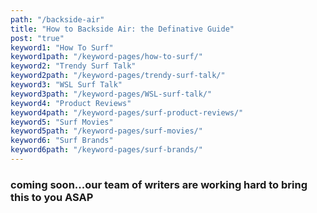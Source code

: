 ```yaml
---
path: "/backside-air"
title: "How to Backside Air: the Definative Guide"
post: "true"
keyword1: "How To Surf"
keyword1path: "/keyword-pages/how-to-surf/"
keyword2: "Trendy Surf Talk"
keyword2path: "/keyword-pages/trendy-surf-talk/"
keyword3: "WSL Surf Talk"
keyword3path: "/keyword-pages/WSL-surf-talk/"
keyword4: "Product Reviews"
keyword4path: "/keyword-pages/surf-product-reviews/"
keyword5: "Surf Movies"
keyword5path: "/keyword-pages/surf-movies/"
keyword6: "Surf Brands"
keyword6path: "/keyword-pages/surf-brands/"
---
```


<!---How to do a Backside Air in Surfing?
Learning how to surf airs is the next reasonable step in surfing after perfecting the snap, carve and a bit of the barrel ride. Backside has many differences from the frontside, but also many advantages.

Before you start
You want to make sure you have the backside snap and backside carves down, not knowing how to do these will hurt you in the long run, but its still possible to learn if you aren’t 100% confident with those yet.

Speed. Speed. Speed.
When you start on the wave and decide you want to do a backside air, the more important thing you can do is gain speed! 

Find the right foot placement and section to do it, but it is important to gain a bunch of speed before you attempt to go for the air

Timing
From there it is all about timing and when you try to hit the lip. It is important that you do it when the lip is steep and about to crumble, because otherwise you might not land back on the wave!

Hitting the lip
Depending on how much speed you have, do a bottom turn to end up on the lip

Once you are there, try to throw your arm up to space to get your weight distribution correct. Additionally while you are doing this try to turn your board in mid air, to land back on the wave after you finish the maneuver

Landing
It is quite hard to change how/where you land, but it is important to try not to land on the flats, or before the wave.

The ideal place to land in on the already crumbled, white wash of the wave.

Tips
Make sure the wind is correct when doing the air. If the wind is wrong, the board will either hit you in face or go flying away from you.
Doing a grab when going backwards forces you to bend your knees and looks cleaner.
Also, don’t forget to commit. Many people can launch just fine, but just can’t commit in the right way, and completely mess the whole maneuver up


Watch the video, it explains it much better--->

<h3>coming soon...our team of writers are working hard to bring this to you ASAP</h3>
